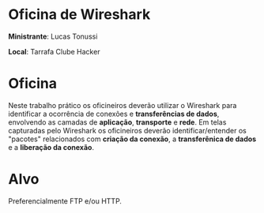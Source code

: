 # Oficina de Wireshark

__Ministrante__: Lucas Tonussi

__Local__: Tarrafa Clube Hacker


# Oficina

Neste trabalho prático os oficineiros deverão utilizar o Wireshark para identificar a ocorrência de conexões e __transferências de dados__, envolvendo as camadas de __aplicação__, __transporte__ e __rede__. Em telas capturadas pelo Wireshark os oficineiros deverão identificar/entender os "pacotes" relacionados com __criação da conexão__, a __transferênica de dados__ e a __liberação da conexão__.


# Alvo

Preferencialmente FTP e/ou HTTP.
